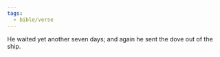 ```yaml
---
tags:
  - bible/verse
---
```

He waited yet another seven days; and again he sent the dove out of the ship.